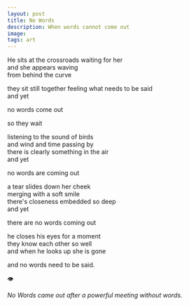 ```yaml
---
layout: post
title: No Words
description: When words cannot come out
image: 
tags: art
---
```


He sits at the crossroads waiting for her<br>
and she appears waving<br>
from behind the curve<br>

they sit still together feeling what needs to be said<br>
and yet <br>

no words come out<br>

so they wait<br>

listening to the sound of birds <br>
and wind and time passing by<br>
there is clearly something in the air<br>
and yet <br>

no words are coming out<br>

a tear slides down her cheek<br>
merging with a soft smile<br>
there's closeness embedded so deep<br>
and yet<br>

there are no words coming out<br>

he closes his eyes for a moment<br>
they know each other so well<br>
and when he looks up she is gone<br> 

and no words need to be said.<br>

👁

*No Words came out after a powerful meeting without words.*